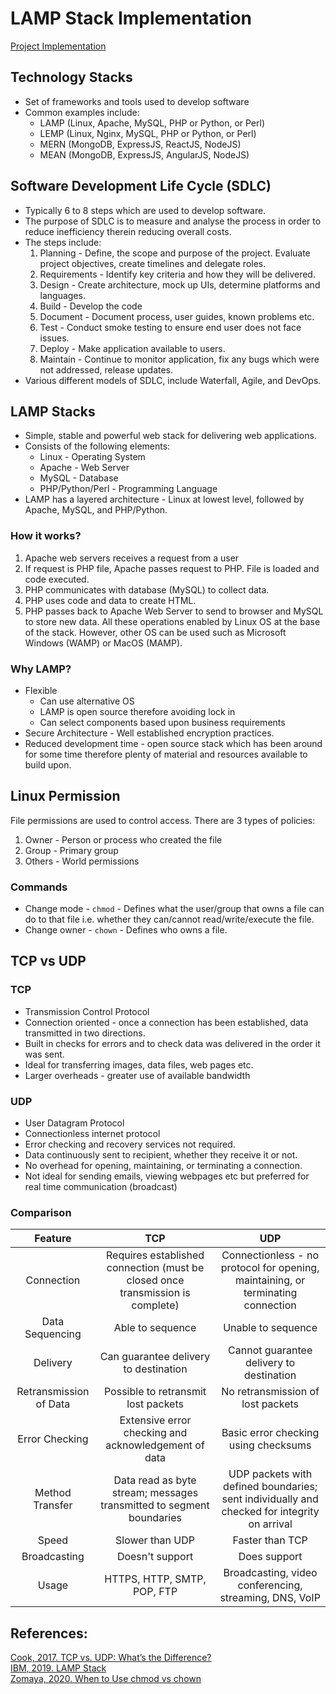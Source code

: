 # LAMP Stack Implementation 

[Project Implementation](https://github.com/A-Ahmed100216/LAMP_Stack_Implementation/blob/main/Project1/Implementation.md)

## Technology Stacks
* Set of frameworks and tools used to develop software 
* Common examples include:
  * LAMP (Linux, Apache, MySQL, PHP or Python, or Perl)
  * LEMP (Linux, Nginx, MySQL, PHP or Python, or Perl)
  * MERN (MongoDB, ExpressJS, ReactJS, NodeJS)
  * MEAN (MongoDB, ExpressJS, AngularJS, NodeJS)

## Software Development Life Cycle (SDLC) 
* Typically 6 to 8 steps which are used to develop software.
* The purpose of SDLC is to measure and analyse the process in order to reduce inefficiency therein reducing overall costs. 
* The steps include: 
    1. Planning - Define, the scope and purpose of the project. Evaluate project objectives, create timelines and delegate roles. 
    2. Requirements - Identify key criteria and how they will be delivered. 
    3. Design - Create architecture, mock up UIs, determine platforms and languages. 
    4. Build - Develop the code
    5. Document - Document process, user guides, known problems etc. 
    6. Test - Conduct smoke testing to ensure end user does not face issues. 
    7. Deploy - Make application available to users. 
    8. Maintain - Continue to monitor application, fix any bugs which were not addressed, release updates. 
* Various different models of SDLC, include Waterfall, Agile, and DevOps. 

## LAMP Stacks 
* Simple, stable and powerful web stack for delivering web applications. 
* Consists of the following elements:
  * Linux - Operating System
  * Apache - Web Server
  * MySQL - Database
  * PHP/Python/Perl - Programming Language 
* LAMP has a layered architecture - Linux at lowest level, followed by Apache, MySQL, and PHP/Python. 
### How it works?
1. Apache web servers receives a request from a user
2. If request is PHP file, Apache passes request to PHP. File is loaded and code executed.
3.  PHP communicates with database (MySQL) to collect data. 
4. PHP uses code and data to create HTML.
5. PHP passes back to Apache Web Server to send to browser and MySQL to store new data. 
All these operations enabled by Linux OS at the base of the stack. However, other OS can be used such as Microsoft Windows (WAMP) or MacOS (MAMP).

### Why LAMP?
* Flexible 
    * Can use alternative OS
    * LAMP is open source therefore avoiding lock in
    * Can select components based upon business requirements
* Secure Architecture - Well established encryption practices. 
* Reduced development time - open source stack which has been around for some time therefore plenty of material and resources available to build upon. 

## Linux Permission 
File permissions are used to control access. There are 3 types of policies:
1. Owner - Person or process who created the file 
2. Group - Primary group
3. Others - World permissions 
### Commands
* Change mode - `chmod` - Defines what the user/group that owns a file can do to that file i.e. whether they can/cannot read/write/execute the file. 
* Change owner - `chown` - Defines who owns a file.


## TCP vs UDP
### TCP
* Transmission Control Protocol
* Connection oriented - once a connection has been established, data transmitted in two directions. 
* Built in checks for errors and to check data was delivered in the order it was sent.
* Ideal for transferring images, data files, web pages etc. 
* Larger overheads - greater use of available bandwidth 
### UDP
* User Datagram Protocol 
* Connectionless internet protocol
* Error checking and recovery services not required. 
* Data continuously sent to recipient, whether they receive it or not. 
* No overhead for opening, maintaining, or terminating a connection. 
* Not ideal for sending emails, viewing webpages etc but preferred for real time communication (broadcast)
### Comparison

|         Feature        |                                       TCP                                      |                                             UDP                                             |
|:----------------------:|:------------------------------------------------------------------------------:|:-------------------------------------------------------------------------------------------:|
| Connection             | Requires established connection (must be closed once transmission is complete) | Connectionless - no protocol for opening, maintaining, or terminating connection            |
| Data Sequencing        | Able to sequence                                                               | Unable to sequence                                                                          |
| Delivery               | Can guarantee delivery to destination                                          | Cannot guarantee delivery to destination                                                    |
| Retransmission of Data | Possible to retransmit lost packets                                            | No retransmission of lost packets                                                           |
| Error Checking         | Extensive error checking and acknowledgement of data                           | Basic error checking using checksums                                                        |
| Method Transfer        | Data read as byte stream; messages transmitted to segment boundaries           | UDP packets with defined boundaries; sent individually and checked for integrity on arrival |
| Speed                  | Slower than UDP                                                                | Faster than TCP                                                                             |
| Broadcasting           | Doesn't support                                                                | Does support                                                                                |
| Usage                  | HTTPS, HTTP, SMTP, POP, FTP                                                    | Broadcasting, video conferencing, streaming, DNS, VoIP                                      |




## References:  
[Cook, 2017. TCP vs. UDP: What’s the Difference?](https://www.lifesize.com/en/blog/tcp-vs-udp/)  
[IBM, 2019. LAMP Stack](https://www.ibm.com/uk-en/cloud/learn/lamp-stack-explained)   
[Zomaya, 2020. When to Use chmod vs chown](https://www.cbtnuggets.com/blog/technology/system-admin/when-to-use-chmod-vs-chown)   

